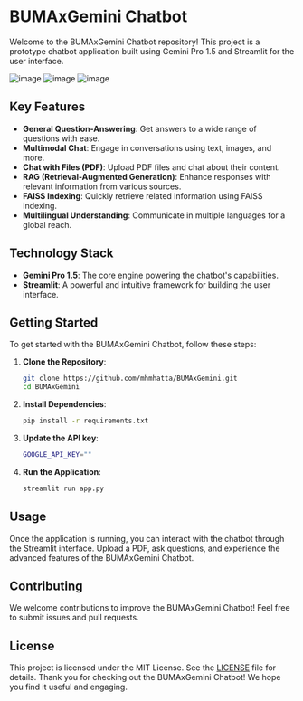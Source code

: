 # BUMAxGemini Chatbot

Welcome to the BUMAxGemini Chatbot repository! This project is a prototype chatbot application built using Gemini Pro 1.5 and Streamlit for the user interface.

![image](https://github.com/mhmhatta/BUMAxGemini/assets/91374495/cafc8f22-b69b-478f-867d-92a4a58595cd)
![image](https://github.com/mhmhatta/BUMAxGemini/assets/91374495/79f2d083-f8bc-4490-981f-21aa2d2b9fb3)
![image](https://github.com/mhmhatta/BUMAxGemini/assets/91374495/a38b69ae-7d32-4547-9fe0-7940a996be72)


## Key Features
- **General Question-Answering**: Get answers to a wide range of questions with ease.
- **Multimodal Chat**: Engage in conversations using text, images, and more.
- **Chat with Files (PDF)**: Upload PDF files and chat about their content.
- **RAG (Retrieval-Augmented Generation)**: Enhance responses with relevant information from various sources.
- **FAISS Indexing**: Quickly retrieve related information using FAISS indexing.
- **Multilingual Understanding**: Communicate in multiple languages for a global reach.

## Technology Stack
- **Gemini Pro 1.5**: The core engine powering the chatbot's capabilities.
- **Streamlit**: A powerful and intuitive framework for building the user interface.

## Getting Started
To get started with the BUMAxGemini Chatbot, follow these steps:

1. **Clone the Repository**:
    ```sh
    git clone https://github.com/mhmhatta/BUMAxGemini.git
    cd BUMAxGemini
    ```

2. **Install Dependencies**:
    ```sh
    pip install -r requirements.txt
    ```

3. **Update the API key**:
    ```sh
    GOOGLE_API_KEY=""
    ```

4. **Run the Application**:
    ```sh
    streamlit run app.py
    ```

## Usage
Once the application is running, you can interact with the chatbot through the Streamlit interface. Upload a PDF, ask questions, and experience the advanced features of the BUMAxGemini Chatbot.

## Contributing
We welcome contributions to improve the BUMAxGemini Chatbot! Feel free to submit issues and pull requests.

## License
This project is licensed under the MIT License. See the [LICENSE](LICENSE) file for details.
Thank you for checking out the BUMAxGemini Chatbot! We hope you find it useful and engaging.
